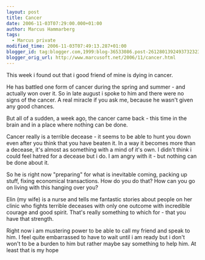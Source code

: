 ```yaml
---
layout: post
title: Cancer
date: 2006-11-03T07:29:00.000+01:00
author: Marcus Hammarberg
tags:
  - Marcus private
modified_time: 2006-11-03T07:49:13.287+01:00
blogger_id: tag:blogger.com,1999:blog-36533086.post-2612801392493732323
blogger_orig_url: http://www.marcusoft.net/2006/11/cancer.html
---
```


This
week i found out that i good friend of mine is dying in cancer.

He has battled one form of cancer during the spring and summer - and
actually won over it. So in late august i spoke to him and there were no
signs of the cancer. A real miracle if you ask me, because he wasn't
given any good chances.

But all of a sudden, a week ago, the cancer came back - this time in the
brain and in a place where nothing can be done.

Cancer really is a terrible decease - it seems to be able to hunt you
down even after you think that you have beaten it. In a way it becomes
more than a decease, it's almost as something with a mind of it's own. I
didn't think i could feel hatred for a decease but i do. I am angry with
it - but nothing can be done about it.

So he is right now "preparing" for what is inevitable coming, packing up
stuff, fixing economical transactions. How do you do that? How can you
go on living with this hanging over you?

Elin (my wife) is a nurse and tells me fantastic stories about people on
her clinic who fights terrible deceases with only one outcome with
incredible courage and good spirit. That's really something to which
for - that you have that strength.

Right now i am mustering power to be able to call my friend and speak to
him. I feel quite embarrassed to have to wait until i am ready but i
don't won't to be a burden to him but rather maybe say something to help
him. At least that is my hope
